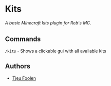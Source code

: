 # Kits
###### A basic Minecraft kits plugin for Rob's MC.

## Commands
`/kits` - Shows a clickable gui with all available kits

## Authors
- [Tjeu Foolen](https://github.com/tjeufoolen/)

